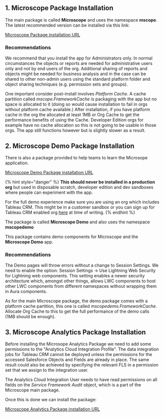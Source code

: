 

## 1. Microscope Package Installation

The main package is called **Microscope** and uses the namespace **mscope**. The latest recommended version can be installed via this link:

[Microscope Package installation URL](https://login.salesforce.com/packaging/installPackage.apexp?p0=04t8d000000DXWKAA4)



### Recommendations

We recommend that you install the app for Administrators only. In normal circumstances the objects or reports are needed for administrative users only and not by end users of the org. Additional sharing of reports and objects might be needed for business analysis and in the case can be shared to other non-admin users using the standard platform folder and object sharing techniques (e.g. permission sets and groups).

One important consider post-install involves *Platform Cache*. A cache partition called *mscope.FrameworkCache* is packaging with the app but no space is allocated to it (doing so would cause installation to fail in orgs without platform cache available.) After installation, if you have platform cache in the org the allocated at least 1MB or Org Cache to get the performance benefits of using the Cache. Developer Edition orgs for example have no cache allocation so this is not going to be usable in those orgs. The app still functions however but is slightly slower as a result.

## 2. Microscope Demo Package Installation

There is also a package provided to help teams to learn the Microsope application. 

[Microscope Demo Package installation URL](https://login.salesforce.com/packaging/installPackage.apexp?p0=04t8d000000DYKbAAO)


{% hint style="danger" %}
**This should never be installed in a production org** but used in disposable scratch, developer edition and dev sandboxes where people can experiment with the app.

For the full demo experience make sure you are using an org which includes Tableau CRM. This might be in a customer sandbox or you can sign up for Tableau CRM enabled org [here](https://trailhead.salesforce.com/en/promo/orgs/analytics-de) at time of writing.
{% endhint %}






The package is called **Microscope Demo** and also uses the namespace **mscopedemo**

This package contains demo components for Microscope and the **Microscope Demo** app.

### Recommendations

The Demo pages will throw errors without a change to Session Settings. We need to enable the option: Session Settings -> Use Lightning Web Security for Lightning web components. This setting enables a newer security architecture which, amongst other things, allows LWC components to host other LWC components from different namespaces without wrapping them in Aura components.

As for the main Microscope package, the demo package comes with a platform cache partition, this one is called *mscopedemo.FrameworkCache*. Allocate Org Cache to this to get the full performance of the demo calls (1MB should be enough).  

## 3. Microscope Analytics Package Installation

Before installing the Microsope Analytics Package we need to add some permissions to the "Analytics Cloud Integration Profile". The data integration jobs for Tableau CRM cannot be deployed unless the permissions for the accessed Salesforce Objects and Fields are already in place. The same result could also be achieved by specifying the relevant FLS in a permission set that we assign to the integration user.

The Analytics Cloud Integration User needs to have read permissions on all fields on the *Service Framework Audit* object, which is a part of the Microscope main package.

Once this is done we can install the package:

[Microscope Analytics Package installation URL](https://login.salesforce.com/packaging/installPackage.apexp?p0=04tB0000000dnKBIAY)




